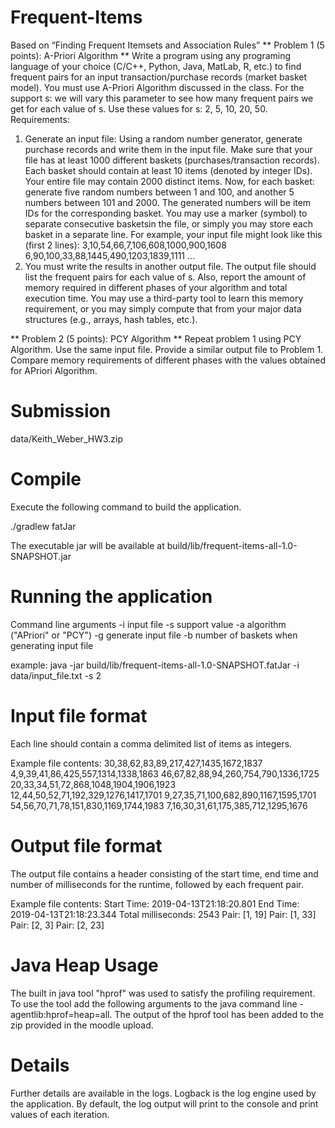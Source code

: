 # Frequent-Items

Based	on	“Finding	Frequent	Itemsets	and	Association	Rules”
** Problem	1	(5	points):	A-Priori	Algorithm **
Write	a program	using	any	programing	language	of	your	choice	(C/C++,	Python,	Java,	MatLab,	R,
etc.)	to	find	frequent	pairs for an	input transaction/purchase records	(market	basket	model).	You
must	use	A-Priori	Algorithm discussed	in	the	class.	For	the	support	s: we	will	vary	this	parameter
to	see	how	many	frequent	pairs	we	get	for	each	value	of	s.	Use	these	values	for	s:	2,	5,	10,	20,
50.
Requirements:
1. Generate	an	input	file:	Using	a	random	number	generator,	generate	purchase	records	and
write	them	in	the	input	file.	Make	sure	that	your	file	has	at	least	1000 different	baskets
(purchases/transaction	records).	Each	basket	should	contain	at	least	10	items	(denoted
by	integer	IDs).	Your	entire	file	may	contain	2000	distinct	items.	Now,	for	each	basket:
generate	five	random	numbers	between	1	and	100,	and	another	5	numbers	between	101
and	2000.	The	generated	numbers	will	be	item	IDs	for	the	corresponding	basket.	You	may
use	a	marker	(symbol) to	separate	consecutive	basketsin	the	file,	or	simply	you	may	store
each	basket	in	a	separate line. For	example,	your	input	 file	might	look	like	 this (first	2
lines):
3,10,54,66,7,106,608,1000,900,1608
6,90,100,33,88,1445,490,1203,1839,1111
…
2. You	must	write	the	results	in	another	output	file.	The	output	file	should	list the	frequent
pairs	for	each	value	of	s.	Also,	report	the	amount	of	memory	required	in	different	phases
of	your	algorithm and	total	execution	time.	You may	use	a	third-party	tool	to	learn	this
memory	requirement,	or	you	may	simply	compute	that	from	your	major	data	structures
(e.g.,	arrays,	hash	tables,	etc.).

  ** Problem	2	(5 points): PCY	Algorithm **
Repeat	problem	1	using	PCY	Algorithm.	Use	the	same	input	file.	Provide	a	similar	output	file to
Problem	1.	Compare	memory	requirements	of	different	phases	with	the	values	obtained	for	APriori	Algorithm.

# Submission

data/Keith_Weber_HW3.zip

# Compile

Execute the following command to build the application.

./gradlew fatJar

The executable jar will be available at build/lib/frequent-items-all-1.0-SNAPSHOT.jar

# Running the application

Command line arguments
-i input file
-s support value
-a algorithm ("APriori" or "PCY")
-g generate input file
-b number of baskets when generating input file


example:
java -jar build/lib/frequent-items-all-1.0-SNAPSHOT.fatJar -i data/input_file.txt -s 2



# Input file format

Each line should contain a comma delimited list of items as integers.

Example file contents:
30,38,62,83,89,217,427,1435,1672,1837
4,9,39,41,86,425,557,1314,1338,1863
46,67,82,88,94,260,754,790,1336,1725
20,33,34,51,72,868,1048,1904,1906,1923
12,44,50,52,71,192,329,1276,1417,1701
9,27,35,71,100,682,890,1167,1595,1701
54,56,70,71,78,151,830,1169,1744,1983
7,16,30,31,61,175,385,712,1295,1676

# Output file format

The output file contains a header consisting of the start time, end time and number of milliseconds for the runtime, followed by each frequent pair.

Example file contents:
Start Time: 2019-04-13T21:18:20.801
End Time: 2019-04-13T21:18:23.344
Total milliseconds: 2543
Pair: [1, 19]
Pair: [1, 33]
Pair: [2, 3]
Pair: [2, 23]

# Java Heap Usage

The built in java tool "hprof" was used to satisfy the profiling requirement. To use the tool add the following arguments to the java command line -agentlib:hprof=heap=all. The output of the hprof tool has been added to the zip provided in the moodle upload.

# Details

Further details are available in the logs. Logback is the log engine used by the application. By default, the log output will print to the console and print values of each iteration.
